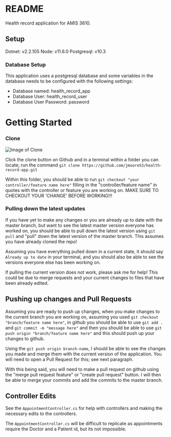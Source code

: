 # README

Health record application for AMIS 3610. 

## Setup

Dotnet: v2.2.105
Node: v11.6.0
Postgresql: v10.3


### Database Setup

This application uses a postgresql database and some variables in the database needs to be configured with the following settings:
  - Database named: health_record_app
  - Database User:  health_record_user
  - Database User Password: password


# Getting Started

### Clone 

![Image of Clone](https://www.github.com/jmoore53/health-record-app/readme_help/clone.png)

Click the clone button on Github and in a terminal within a folder you can locate; run the command `git clone https://github.com/jmoore53/health-record-app.git`

Within this folder, you should be able to run `git checkout "your controller/feature name here"` filling in the "controller/feature name" in quotes with the controller or feature you are working on. MAKE SURE TO CHECKOUT YOUR 'CHANGE' BEFORE WORKING!!! 


### Pulling down the latest updates

If you have yet to make any changes or you are already up to date with the master branch, but want to see the latest master version everyone has worked on, you should be able to pull down the latest version using `git pull` and "pull" down the latest version of the master branch. This assumes you have already cloned the repo! 

Assuming you have everything pulled down in a current state, it should say `Already up to date` in your terminal, and you should also be able to see the versions everyone else has been working on.

If pulling the current version does not work, please ask me for help! This could be due to merge requests and your current changes to files that have been already edited.


## Pushing up changes and Pull Requests

Assuming you are ready to push up changes, when you make changes to the current branch you are working on, assuming you used `git checkout "branch/feature name here"`, in github you should be able to use `git add .` and `git commit -m "message here"` and then you should be able to use `git push origin "branch/feature name here"` and this should push up your changes to github.

Using the `git push origin branch-name`, I should be able to see the changes you made and merge them with the current version of the application. You will need to open a Pull Request for this; see next paragraph.

With this being said, you will need to make a pull request on github using the "merge pull request feature" or "create pull request" button. I will then be able to merge your commits and add the commits to the master branch.


## Controller Edits

See the `AppointmentController.cs` for help with controllers and making the necessary edits to the controllers. 

The `AppointmentController.cs` will be difficult to replicate as appointments require the Doctor and a Patient id, but its not impossible.


